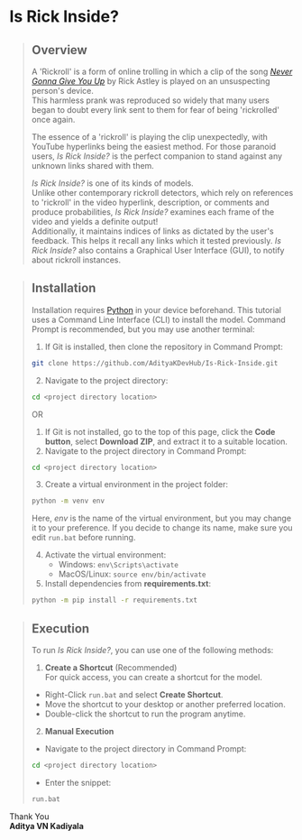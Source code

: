 # Is Rick Inside?
> ## Overview
> A 'Rickroll' is a form of online trolling in which a clip of the song _[Never Gonna Give You Up](https://www.youtube.com/watch?v=dQw4w9WgXcQ)_ by Rick Astley is played on an unsuspecting person's device. \
This harmless prank was reproduced so widely that many users began to doubt every link sent to them for fear of being 'rickrolled' once again.
>
> The essence of a 'rickroll' is playing the clip unexpectedly, with YouTube hyperlinks being the easiest method. For those paranoid users, _Is Rick Inside?_ is the perfect companion to stand against any unknown links shared with them.
>
> _Is Rick Inside?_ is one of its kinds of models. \
>Unlike other contemporary rickroll detectors, which rely on references to 'rickroll' in the video hyperlink, description, or comments and produce probabilities, _Is Rick Inside?_ examines each frame of the video and yields a definite output! \
Additionally, it maintains indices of links as dictated by the user's feedback. This helps it recall any links which it tested previously.
> _Is Rick Inside?_ also contains a Graphical User Interface (GUI), to notify about rickroll instances.

> ## Installation
> Installation requires [Python](https://www.python.org/downloads/) in your device beforehand. This tutorial uses a Command Line Interface (CLI) to install the model. Command Prompt is recommended, but you may use another terminal:
>  1) If Git is installed, then clone the repository in Command Prompt: 
>  ```sh
>  git clone https://github.com/AdityaKDevHub/Is-Rick-Inside.git
>  ```
> 2) Navigate to the project directory:
>  ```sh
>  cd <project directory location>
>  ```
>OR
>
> 1) If Git is not installed, go to the top of this page, click the **Code button**, select **Download ZIP**, and extract it to a suitable location.
> 2) Navigate to the project directory in Command Prompt:
>  ```sh
>  cd <project directory location>
>  ```
>
> 3) Create a virtual environment in the project folder:
>  ```sh
>  python -m venv env
>  ```
> Here, _env_ is the name of the virtual environment, but you may change it to your preference. If you decide to change its name, make sure you edit ```run.bat``` before running.
>
> 4) Activate the virtual environment:
>     - Windows:
      ```env\Scripts\activate```
>    - MacOS/Linux:
      ```source env/bin/activate```
> 5) Install dependencies from **requirements.txt**:
>  ```sh
>  python -m pip install -r requirements.txt
>  ```

> ## Execution
> To run _Is Rick Inside?_, you can use one of the following methods:
> 1) **Create a Shortcut** (Recommended) \
> For quick access, you can create a shortcut for the model.
> - Right-Click ```run.bat``` and select **Create Shortcut**.
> - Move the shortcut to your desktop or another preferred location.
> - Double-click the shortcut to run the program anytime.
>
> 2) **Manual Execution**
> - Navigate to the project directory in Command Prompt:
>  ```sh
>  cd <project directory location>
>  ```
> - Enter the snippet:
>  ```sh
>  run.bat
>  ```

 Thank You \
 **Aditya VN Kadiyala**
